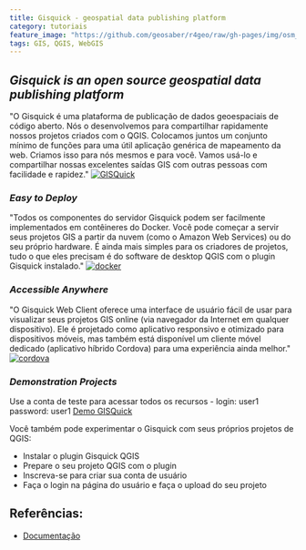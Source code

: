 ```yaml
---
title: Gisquick - geospatial data publishing platform
category: tutoriais
feature_image: "https://github.com/geosaber/r4geo/raw/gh-pages/img/osm_bkground.png"
tags: GIS, QGIS, WebGIS
---
```

## ***Gisquick is an open source geospatial data publishing platform***
"O Gisquick é uma plataforma de publicação de dados geoespaciais de código aberto. Nós o desenvolvemos para compartilhar rapidamente nossos projetos criados com o QGIS. Colocamos juntos um conjunto mínimo de funções para uma útil aplicação genérica de mapeamento da web. Criamos isso para nós mesmos e para você. Vamos usá-lo e compartilhar nossas excelentes saídas GIS com outras pessoas com facilidade e rapidez."
[![GISQuick](https://github.com/geosaber/r4geo/raw/gh-pages/img/gisquick.png)](http://gisquick.org)

### ***Easy to Deploy***
"Todos os componentes do servidor Gisquick podem ser facilmente implementados em contêineres do Docker. Você pode começar a servir seus projetos GIS a partir da nuvem (como o Amazon Web Services) ou do seu próprio hardware. É ainda mais simples para os criadores de projetos, tudo o que eles precisam é do software de desktop QGIS com o plugin Gisquick instalado."
[![docker](https://github.com/geosaber/r4geo/raw/gh-pages/img/gisquick_server.png)](http://gisquick.org)

### ***Accessible Anywhere***
"O Gisquick Web Client oferece uma interface de usuário fácil de usar para visualizar seus projetos GIS online (via navegador da Internet em qualquer dispositivo). Ele é projetado como aplicativo responsivo e otimizado para dispositivos móveis, mas também está disponível um cliente móvel dedicado (aplicativo híbrido Cordova) para uma experiência ainda melhor."
[![cordova](https://github.com/geosaber/r4geo/raw/gh-pages/img/cordova.png)](http://gisquick.org)

### ***Demonstration Projects***
Use a conta de teste para acessar todos os recursos - login: user1 password: user1
[Demo GISQuick](https://projects.gisquick.org/?PROJECT=user1/prague/prague)

Você também pode experimentar o Gisquick com seus próprios projetos de QGIS:
- Instalar o plugin Gisquick QGIS
- Prepare o seu projeto QGIS com o plugin
- Inscreva-se para criar sua conta de usuário
- Faça o login na página do usuário e faça o upload do seu projeto

## Referências:
- [Documentação](https://gisquick.readthedocs.io)
